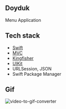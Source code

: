 ## Doyduk
Menu Application

## Tech stack
* [Swift](https://www.swift.org)  
* [MVC](https://www.raywenderlich.com/1000705-model-view-controller-mvc-in-ios-a-modern-approach)
* [Kingfisher](https://github.com/onevcat/Kingfisher)
* [UIKit](https://developer.apple.com/documentation/uikit)
* URLSession, JSON
* Swift Package Manager


## Gif

![video-to-gif-converter](https://user-images.githubusercontent.com/90962485/159132280-a57d036a-fc79-428c-ba6f-7ff0430b0212.gif)
